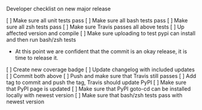 Developer checklist on new major release

[ ] Make sure all unit tests pass
[ ] Make sure all bash tests pass
[ ] Make sure all zsh tests pass
[ ] Make sure Travis passes all above tests
[ ] Up affected version and compile
[ ] Make sure uploading to test pypi can install and then run bash/zsh tests

* At this point we are confident that the commit is an okay release, it is time to release it.

[ ] Create new coverage badge
[ ] Update changelog with included updates
[ ] Commit both above
[ ] Push and make sure that Travis still passes
[ ] Add tag to commit and push the tag, Travis should update PyPI
[ ] Make sure that PyPI page is updated
[ ] Make sure that PyPI goto-cd can be installed locally with newest version
[ ] Make sure that bash/zsh tests pass with newest version

